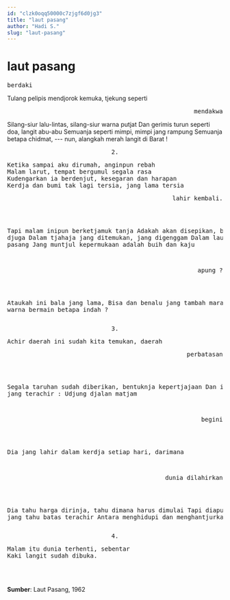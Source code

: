 ```yaml
---
id: "clzk0oqq50000c7zjgf6d0jg3"
title: "laut pasang"
author: "Hadi S."
slug: "laut-pasang"
---
```


# laut pasang

<pre align="center>
1.
</pre>

<pre>
Petang itu kami dengarkan ia dari radio
Aku, Ris dan Rumambi, --- berapa djuta kami disini ?

Habis itu aku pergi
Seperti ringan beban dibahu, hilang wasangka
Dan terasa harinja semakin pendek.

Aku lihat orang didjalan, kakinja kurus-kurus
<pre align="right">
berdaki
</pre>
Tulang pelipis mendjorok kemuka, tjekung seperti
<pre align="right">
mendakwa
</pre>
Silang-siur lalu-lintas, silang-siur warna putjat
Dan gerimis turun seperti doa, langit abu-abu
Semuanja seperti mimpi, mimpi jang rampung
Semuanja betapa chidmat, --- nun, alangkah merah
langit di Barat !
</pre>

<pre align="center">
2.
</pre>

<pre>
Ketika sampai aku dirumah, anginpun rebah
Malam larut, tempat bergumul segala rasa
Kudengarkan ia berdenjut, kesegaran dan harapan
Kerdja dan bumi tak lagi tersia, jang lama tersia
<pre align="right">
lahir kembali.
</pre>

Tapi malam inipun berketjamuk tanja
Adakah akan disepikan, bahwa djuga
Dalam tjahaja jang ditemukan, jang digenggam
Dalam laut biru pasang
Jang muntjul kepermukaan adalah buih dan kaju
<pre align="right">
apung ?
</pre>

Ataukah ini bala jang lama,
Bisa dan benalu jang tambah marak
Dalam warna bermain betapa indah ?
</pre>

<pre align="center">
3.
</pre>

<pre>
Achir daerah ini sudah kita temukan, daerah
<pre align="right">
perbatasan
</pre>
Segala taruhan sudah diberikan, bentuknja kepertjajaan
Dan ini adalah jang terachir : Udjung djalan matjam
<pre align="right">
begini
</pre>

Dia jang lahir dalam kerdja setiap hari, darimana
<pre align="right">
dunia dilahirkan
</pre>
Dia tahu harga dirinja, tahu dimana harus dimulai
Tapi diapun --- api jang tahu batas terachir
Antara menghidupi dan menghantjurkan
</pre>

<pre align="center">
4.
</pre>

<pre>
Malam itu dunia terhenti, sebentar
Kaki langit sudah dibuka.
</pre>
<br/><br/>

**Sumber**: Laut Pasang, 1962

